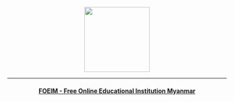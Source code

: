 <p align="center">
<img src="https://foeim.org/img/logo.png" width="150px" heigh="150px" >
  <hr>
  <h4 align="center"><b><u>FOEIM - Free Online Educational Institution Myanmar</u></b></h4>
</p>

<!---
FOEIM/FOEIM is a ✨ special ✨ repository because its `README.md` (this file) appears on your GitHub profile.
You can click the Preview link to take a look at your changes.
--->

